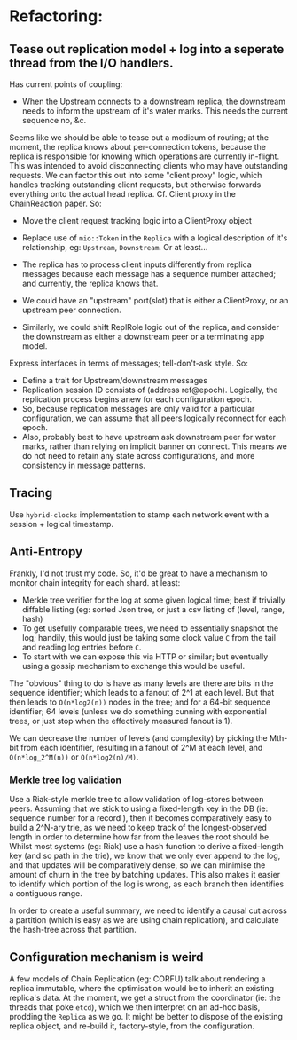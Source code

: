 # Refactoring:
## Tease out replication model + log into a seperate thread from the I/O handlers.
Has current points of coupling:

 * When the Upstream connects to a downstream replica, the downstream needs to inform the upstream of it's water marks. This needs the current sequence no, &c.

Seems like we should be able to tease out a modicum of routing; at the moment, the replica knows about per-connection tokens, because the replica is responsible for knowing which operations are currently in-flight. This was intended to avoid disconnecting clients who may have outstanding requests.  We can factor this out into some "client proxy" logic, which handles tracking outstanding client requests, but otherwise forwards everything onto the actual head replica. Cf. Client proxy in the ChainReaction paper.  So:

 * Move the client request tracking logic into a ClientProxy object
 * Replace use of `mio::Token` in the `Replica` with a logical description of it's relationship, eg: `Upstream`, `Downstream`. Or at least...

 * The replica has to process client inputs differently from replica messages because each message has a sequence number attached; and currently, the replica knows that.
 * We could have an "upstream" port(slot) that is either a ClientProxy, or an upstream peer connection.
 * Similarly, we could shift ReplRole logic out of the replica, and consider the downstream as either a downstream peer or a terminating app model.

Express interfaces in terms of messages; tell-don't-ask style. So:

 * Define a trait for Upstream/downstream messages
 * Replication session ID consists of (address ref@epoch). Logically, the replication process begins anew for each configuration epoch.
 * So, because replication messages are only valid for a particular configuration, we can assume that all peers logically reconnect for each epoch.
* Also, probably best to have upstream ask downstream peer for water marks, rather than relying on implicit banner on connect. This means we do not need to retain any state across configurations, and more consistency in message patterns.
 

## Tracing

Use `hybrid-clocks` implementation to stamp each network event with a session + logical timestamp.

## Anti-Entropy
Frankly, I'd not trust my code. So, it'd be great to have a mechanism to monitor chain integrity for each shard. at least:

 * Merkle tree verifier for the log at some given logical time; best if trivially diffable listing (eg: sorted Json tree, or just a csv listing of (level, range, hash)
 * To get usefully comparable trees, we need to essentially snapshot the log; handily, this would just be taking some clock value `C` from the tail and reading log entries before `C`.
 * To start with we can expose this via HTTP or similar; but eventually using a gossip mechanism to exchange this would be useful.

The "obvious" thing to do is have as many levels are there are bits in the sequence identifier; which leads to a fanout of 2^1 at each level. But that then leads to `O(n*log2(n))` nodes in the tree; and for a 64-bit sequence identifier; 64 levels (unless we do something cunning with exponential trees, or just stop when the effectively measured fanout is 1).

We can decrease the number of levels (and complexity) by picking the Mth-bit from each identifier, resulting in a fanout of 2^M at each level, and `O(n*log_2^M(n))` or `O(n*log2(n)/M)`.


### Merkle tree log validation

Use a Riak-style merkle tree to allow validation of log-stores between peers. Assuming that we stick to using a fixed-length key in the DB (ie: sequence number for a record ), then it becomes comparatively easy to build a 2^N-ary trie, as we need to keep track of the longest-observed length in order to determine how far from the leaves the root should be. Whilst most systems (eg: Riak) use a hash function to derive a fixed-length key (and so path in the trie), we know that we only ever append to the log, and that updates will be comparatively dense, so we can minimise the amount of churn in the tree by batching updates. This also makes it easier to identify which portion of the log is wrong, as each branch then identifies a contiguous range.

In order to create a useful summary, we need to identify a causal cut across a partition (which is easy as we are using chain replication), and calculate the hash-tree across that partition.



## Configuration mechanism is weird

A few models of Chain Replication (eg: CORFU) talk about rendering a replica immutable, where the optimisation would be to inherit an existing replica's data. At the moment, we get a struct from the coordinator (ie: the threads that poke `etcd`), which we then interpret on an ad-hoc basis, prodding the `Replica` as we go. It might be better to dispose of the existing replica object, and re-build it, factory-style, from the configuration.
